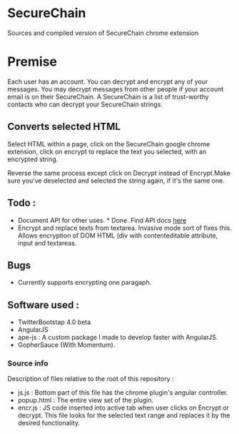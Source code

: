 # SecureChain
Sources and compiled version of SecureChain chrome extension

# Premise
Each user has an account. You can decrypt and encrypt any of your messages. You may decrypt messages from other people if your account email is on their SecureChain. A SecureChain is a list of trust-worthy contacts who can decrypt your SecureChain strings.

## Converts selected HTML
Select HTML within a page, click on the SecureChain google chrome extension, click on encrypt to replace the text you selected, with an encrypted string.

Reverse the same process except click on Decrypt instead of Encrypt.Make sure you've deselected and selected the string again, if it's the same one.

## Todo :
- Document API for other uses. * Done. Find API docs [here](https://sc.gophersauce.com/api)
- Encrypt and replace texts from textarea. Invasive mode sort of fixes this. Allows encryption of DOM HTML (div with contenteditable attribute, input and textareas.

## Bugs
- Currently supports encrypting one paragaph.

## Software used :
- TwitterBootstap 4.0 beta
- AngularJS
- ape-js : A custom package I made to develop faster with AngularJS.
- GopherSauce (With Momentum).

### Source info
Description of files relative to the root of this repository :
- js.js : Bottom part of this file has the chrome plugin's angular controller.
- popup.html : The entire view set of the plugin.
- encr.js : JS code inserted into active tab when user clicks on Encrypt or decrypt. This file looks for the selected text range and replaces it by the desired functionality.
